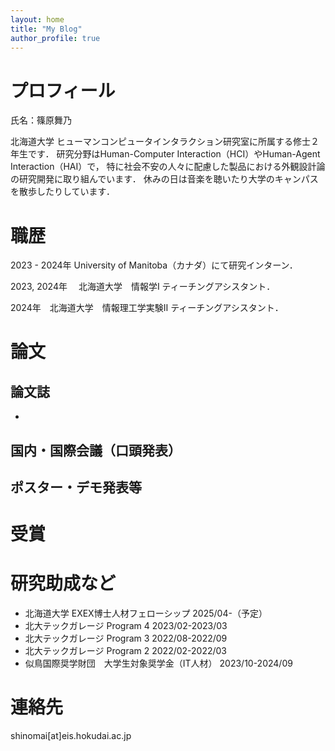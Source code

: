 ```yaml
---
layout: home
title: "My Blog"
author_profile: true
---
```


# プロフィール
氏名：篠原舞乃

北海道大学 ヒューマンコンピュータインタラクション研究室に所属する修士２年生です．
研究分野はHuman-Computer Interaction（HCI）やHuman-Agent Interaction（HAI）で，
特に社会不安の人々に配慮した製品における外観設計論の研究開発に取り組んでいます．
休みの日は音楽を聴いたり大学のキャンパスを散歩したりしています．

# 職歴
2023 - 2024年 University of Manitoba（カナダ）にて研究インターン．

2023, 2024年 　北海道大学　情報学I ティーチングアシスタント．

2024年　北海道大学　情報理工学実験Ⅱ ティーチングアシスタント．


# 論文
## 論文誌
- 

## 国内・国際会議（口頭発表）

## ポスター・デモ発表等

# 受賞

# 研究助成など
- 北海道大学 EXEX博士人材フェローシップ
2025/04-（予定）
- 北大テックガレージ Program 4
2023/02-2023/03
- 北大テックガレージ Program 3
2022/08-2022/09
- 北大テックガレージ Program 2
2022/02-2022/03
- 似鳥国際奨学財団　大学生対象奨学金（IT人材）
2023/10-2024/09

# 連絡先
shinomai[at]eis.hokudai.ac.jp